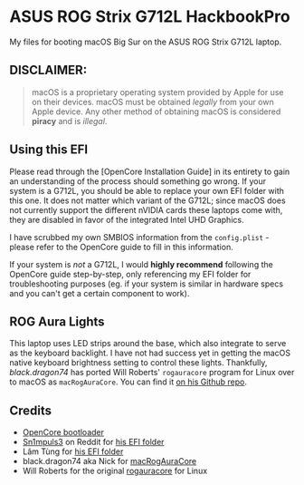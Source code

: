 # ASUS ROG Strix G712L HackbookPro
My files for booting macOS Big Sur on the ASUS ROG Strix G712L laptop.

## DISCLAIMER:
> macOS is a proprietary operating system provided by Apple for use on their devices. macOS must be obtained *legally* from your own Apple device. Any other method of obtaining macOS is considered **piracy** and is *illegal*.

## Using this EFI
Please read through the [OpenCore Installation Guide] in its entirety to gain an understanding of the process should something go wrong.
If your system is a G712L, you should be able to replace your own EFI folder with this one. It does not matter which variant of the G712L; since macOS does not currently support the different nVIDIA cards these laptops come with, they are disabled in favor of the integrated Intel UHD Graphics.

I have scrubbed my own SMBIOS information from the `config.plist` - please refer to the OpenCore guide to fill in this information.

If your system is *not* a G712L, I would **highly recommend** following the OpenCore guide step-by-step, only referencing my EFI folder for troubleshooting purposes (eg. if your system is similar in hardware specs and you can't get a certain component to work).

## ROG Aura Lights
This laptop uses LED strips around the base, which also integrate to serve as the keyboard backlight.
I have not had success yet in getting the macOS native keyboard brightness setting to control these lights.
Thankfully, *black.dragon74* has ported Will Roberts' `rogauracore` program for Linux over to macOS as `macRogAuraCore`.
You can find it [on his Github repo](https://github.com/black-dragon74/macRogAuraCore).

## Credits
* [OpenCore bootloader](https://github.com/acidanthera/OpenCorePkg)
* [Sn1mpuls3](https://www.reddit.com/u/Sn1mpuls3) on Reddit for [his EFI folder](https://www.reddit.com/r/hackintosh/comments/ifwchh/asus_rog_strix_g712lu_it_works_flawlessly_just/)
* Lâm Tùng for [his EFI folder](https://github.com/tunglamvghy/AsusROG-G712LW-hackintosh)
* black.dragon74 aka Nick for [macRogAuraCore](https://github.com/black-dragon74/macRogAuraCore)
* Will Roberts for the original [rogauracore](https://github.com/wroberts/rogauracore) for Linux
